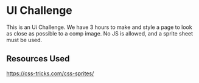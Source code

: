 # UI Challenge

This is an Ui Challenge. We have 3 hours to make and style a page to look as close as possible to a comp image. No JS is allowed, and a sprite sheet must be used.

## Resources Used

https://css-tricks.com/css-sprites/
